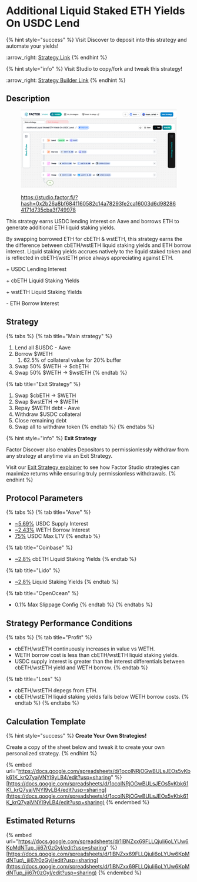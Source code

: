 # Additional Liquid Staked ETH Yields On USDC Lend

{% hint style="success" %}
Visit Discover to deposit into this strategy and automate your yields!

:arrow\_right: [Strategy Link](https://pro.factor.fi/strategies/0x5F25Ba28239E59a8a835521aba067f06462Ee345)
{% endhint %}

{% hint style="info" %}
Visit Studio to copy/fork and tweak this strategy!

:arrow\_right: [Strategy Builder Link](https://studio.factor.fi/?hash=0x2b26a8bf684f160582c14a78293fe2ca16003d6d982864171d735cba3f749978)
{% endhint %}

## Description

<figure><img src="../../../../.gitbook/assets/image (77).png" alt=""><figcaption><p><a href="https://studio.factor.fi/?hash=0x2b26a8bf684f160582c14a78293fe2ca16003d6d982864171d735cba3f749978">https://studio.factor.fi/?hash=0x2b26a8bf684f160582c14a78293fe2ca16003d6d982864171d735cba3f749978</a></p></figcaption></figure>

This strategy earns USDC lending interest on Aave and borrows ETH to generate additional ETH liquid staking yields.

By swapping borrowed ETH for cbETH & wstETH, this strategy earns the the difference between cbETH/wstETH liquid staking yields and ETH borrow interest. Liquid staking yields accrues natively to the liquid staked token and is reflected in cbETH/wstETH price always appreciating against ETH.

\+ USDC Lending Interest

\+ cbETH Liquid Staking Yields

\+ wstETH Liquid Staking Yields

\- ETH Borrow Interest

## Strategy

{% tabs %}
{% tab title="Main strategy" %}
1. Lend all $USDC - Aave
2. Borrow $WETH
   1. 62.5% of collateral value for 20% buffer
3. Swap 50% $WETH → $cbETH
4. Swap 50% $WETH → $wstETH
{% endtab %}

{% tab title="Exit Strategy" %}
1. Swap $cbETH → $WETH
2. Swap $wstETH → $WETH
3. Repay $WETH debt - Aave
4. Withdraw $USDC collateral
5. Close remaining debt
6. Swap all to withdraw token
{% endtab %}
{% endtabs %}

{% hint style="info" %}
**Exit Strategy**

Factor Discover also enables Depositors to permissionlessly withdraw from any strategy at anytime via an Exit Strategy.

Visit our [Exit Strategy explainer](../../../../factor-studio/studio-pro/exit-strategy.md) to see how Factor Studio strategies can maximize returns while ensuring truly permissionless withdrawals.
{% endhint %}

## Protocol Parameters

{% tabs %}
{% tab title="Aave" %}
* [\~5.69%](https://app.aave.com/reserve-overview/?underlyingAsset=0x833589fcd6edb6e08f4c7c32d4f71b54bda02913\&marketName=proto_base_v3) USDC Supply Interest
* [\~2.43%](https://app.aave.com/reserve-overview/?underlyingAsset=0x4200000000000000000000000000000000000006\&marketName=proto_base_v3) WETH Borrow Interest
* [75%](https://app.aave.com/reserve-overview/?underlyingAsset=0x833589fcd6edb6e08f4c7c32d4f71b54bda02913\&marketName=proto_base_v3) USDC Max LTV
{% endtab %}

{% tab title="Coinbase" %}
* [\~2.8%](https://www.coinbase.com/en-gb/earn/staking/coinbase-wrapped-staked-eth) cbETH Liquid Staking Yields
{% endtab %}

{% tab title="Lido" %}
* [\~2.8%](https://lido.fi/) Liquid Staking Yields
{% endtab %}

{% tab title="OpenOcean" %}
* 0.1% Max Slippage Config
{% endtab %}
{% endtabs %}

## Strategy Performance Conditions

{% tabs %}
{% tab title="Profit" %}
* cbETH/wstETH continuously increases in value vs WETH.
* WETH borrow cost is less than cbETH/wstETH liquid staking yields.
* USDC supply interest is greater than the interest differentials between cbETH/wstETH yield and WETH borrow.
{% endtab %}

{% tab title="Loss" %}
* cbETH/wstETH depegs from ETH.
* cbETH/wstETH liquid staking yields falls below WETH borrow costs.
{% endtab %}
{% endtabs %}

## Calculation Template

{% hint style="success" %}
**Create Your Own Strategies!**

Create a copy of the sheet below and tweak it to create your own personalized strategy.
{% endhint %}

{% embed url="https://docs.google.com/spreadsheets/d/1ocolNRjOGwBULsJEOs5vKbk61K_krQ7yajVNYI9yLB4/edit?usp=sharing" %}
[https://docs.google.com/spreadsheets/d/1ocolNRjOGwBULsJEOs5vKbk61K\_krQ7yajVNYI9yLB4/edit?usp=sharing](https://docs.google.com/spreadsheets/d/1ocolNRjOGwBULsJEOs5vKbk61K_krQ7yajVNYI9yLB4/edit?usp=sharing)
{% endembed %}

## Estimated Returns

{% embed url="https://docs.google.com/spreadsheets/d/1lBNZxx69FLLQjuli6oLYUw6KpMdNTup_jii67r0zGyI/edit?usp=sharing" %}
[https://docs.google.com/spreadsheets/d/1lBNZxx69FLLQjuli6oLYUw6KpMdNTup\_jii67r0zGyI/edit?usp=sharing](https://docs.google.com/spreadsheets/d/1lBNZxx69FLLQjuli6oLYUw6KpMdNTup_jii67r0zGyI/edit?usp=sharing)
{% endembed %}
